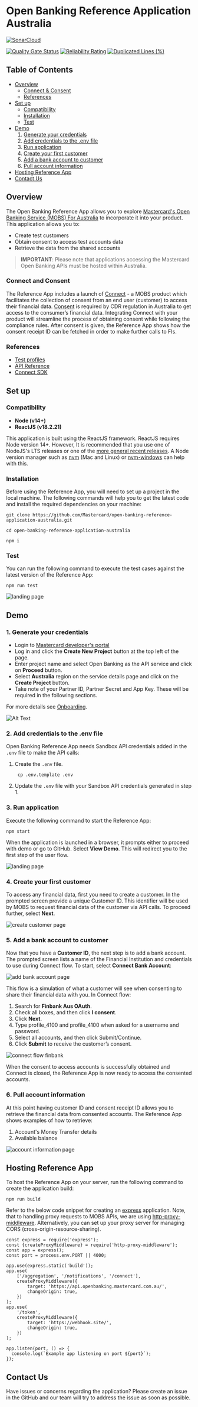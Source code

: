 # Open Banking Reference Application Australia

[![SonarCloud](https://sonarcloud.io/images/project_badges/sonarcloud-orange.svg)](https://sonarcloud.io/summary/new_code?id=Mastercard_open-banking-reference-application-australia)

[![Quality Gate Status](https://sonarcloud.io/api/project_badges/measure?project=Mastercard_open-banking-reference-application-australia&metric=alert_status)](https://sonarcloud.io/summary/new_code?id=Mastercard_open-banking-reference-application-australia)
[![Reliability Rating](https://sonarcloud.io/api/project_badges/measure?project=Mastercard_open-banking-reference-application-australia&metric=reliability_rating)](https://sonarcloud.io/summary/new_code?id=Mastercard_open-banking-reference-application-australia)
[![Duplicated Lines (%)](https://sonarcloud.io/api/project_badges/measure?project=Mastercard_open-banking-reference-application-australia&metric=duplicated_lines_density)](https://sonarcloud.io/summary/new_code?id=Mastercard_open-banking-reference-application-australia)

## Table of Contents

- [Overview](#overview)
  - [Connect & Consent](#connect-and-consent)
  - [References](#references)
- [Set up](#set-up)
  - [Compatibility](#compatibility)
  - [Installation](#Installation)
  - [Test](#test)
- [Demo](#demo)
    1. [Generate your credentials](#1-generate-your-credentials)
    2. [Add credentials to the .env file](#2-add-credentials-to-the-env-file)
    3. [Run application](#3-run-application)
    4. [Create your first customer](#4-create-your-first-customer)
    5. [Add a bank account to customer](#5-add-a-bank-account-to-customer)
    6. [Pull account information](#6-pull-account-information)
- [Hosting Reference App](#hosting-reference-app)
- [Contact Us](#contact-us)

## Overview

The Open Banking Reference App allows you to explore [Mastercard's Open Banking Service (MOBS) For Australia](https://developer.mastercard.com/open-banking-au/documentation/) to incorporate it into your product. This application allows you to:
* Create test customers
* Obtain consent to access test accounts data
* Retrieve the data from the shared accounts

> **IMPORTANT**: Please note that applications accessing the Mastercard Open Banking APIs must be hosted within Australia.

### Connect and Consent
The Reference App includes a launch of [Connect](https://developer.mastercard.com/open-banking-au/documentation/connect/) - a MOBS product which facilitates the collection of consent from an end user (customer) to access their financial data. 
[Consent](https://developer.mastercard.com/open-banking-au/documentation/consent/) is required by CDR regulation in Australia to get access to the consumer’s financial data. Integrating Connect with your product will streamline the process of obtaining consent while following the compliance rules. After consent is given, the Reference App shows how the consent receipt ID can be fetched in order to make further calls to FIs.

### References

-   [Test profiles](https://developer.mastercard.com/open-banking-au/documentation/test-the-apis/)
-   [API Reference](https://developer.mastercard.com/open-banking-au/documentation/api-reference/)
-   [Connect SDK](https://developer.mastercard.com/open-banking-au/documentation/connect/integrating-with-connect/)

## Set up
### Compatibility

-   **Node (v14+)**
-   **ReactJS (v18.2.21)**

This application is built using the ReactJS framework. ReactJS requires Node version 14+.
However, It is recommended that you use one of NodeJS's LTS releases or one of the [more general recent releases](https://github.com/nodejs/Release). A Node version manager such as [nvm](https://github.com/creationix/nvm) (Mac and Linux) or [nvm-windows](https://github.com/coreybutler/nvm-windows) can help with this.

### Installation

Before using the Reference App, you will need to set up a project in the local machine.
The following commands will help you to get the latest code and install the required dependencies on your machine:

```shell
git clone https://github.com/Mastercard/open-banking-reference-application-australia.git

cd open-banking-reference-application-australia

npm i
```

### Test

You can run the following command to execute the test cases against the latest version of the Reference App:

```shell
npm run test
```

![landing page](docs/test_case_result.png)

## Demo
### 1. Generate your credentials
-   Login to [Mastercard developer's portal](https://developer.mastercard.com/product/open-banking/)
-   Log in and click the **Create New Project** button at the top left of the page.
-   Enter project name and select Open Banking as the API service and click on **Proceed** button.
-   Select **Australia** region on the service details page and click on the **Create Project** button.
-   Take note of your Partner ID, Partner Secret and App Key. These will be required in the following sections.

For more details see [Onboarding](https://developer.mastercard.com/open-banking-au/documentation/onboarding/).

![Alt Text](https://static.developer.mastercard.com/content/open-banking-au/uploads/openbanking-dashboard-new.png)

### 2. Add credentials to the .env file

Open Banking Reference App needs Sandbox API credentials added in the `.env` file to make the API calls:

1. Create the `.env` file.
    ```shell
     cp .env.template .env
    ```
2. Update the `.env` file with your Sandbox API credentials generated in step 1.

### 3. Run application

Execute the following command to start the Reference App:

```shell
npm start
```
When the application is launched in a browser, it prompts either to proceed with demo or go to GitHub. Select **View Demo**.
This will redirect you to the first step of the user flow.

![landing page](docs/landing-page.png)

### 4. Create your first customer
To access any financial data, first you need to create a customer. In the prompted screen provide a unique Customer ID. This identifier will be used by MOBS to request financial data of the customer via API calls.
To proceed further, select **Next**.

![create customer page](docs/create-customer.png)

### 5. Add a bank account to customer

Now that you have a **Customer ID**, the next step is to add a bank account. The prompted screen lists a name of the Financial Institution and credentials to use during Connect flow.
To start, select **Connect Bank Account**:

![add bank account page](docs/add-bank-account.png)

This flow is a simulation of what a customer will see when consenting to share their financial data with you. 
In Connect flow:
1. Search for **Finbank Aus OAuth**.
2. Check all boxes, and then click **I consent**.
3. Click **Next**.
4. Type profile_4100 and profile_4100 when asked for a username and password.
5. Select all accounts, and then click Submit/Continue.
6. Click **Submit** to receive the customer’s consent.

![connect flow finbank](docs/account-consent-workflow.png)

When the consent to access accounts is successfully obtained and Connect is closed, 
the Reference App is now ready to access the consented accounts.

### 6. Pull account information
At this point having customer ID and consent receipt ID allows you to retrieve the financial data from consented accounts. The Reference App shows examples of how to retrieve:
1. Account's Money Transfer details
2. Available balance

![account information page](docs/account-information.png)


## Hosting Reference App

To host the Reference App on your server, run the following command to create the application build:

```
npm run build
```

Refer to the below code snippet for creating an [express](https://www.npmjs.com/package/express) application. Note, that to handling proxy requests to MOBS APIs, we are using [http-proxy-middleware](https://www.npmjs.com/package/http-proxy-middleware). Alternatively, you can set up your proxy server for managing CORS (cross-origin-resource-sharing).

```
const express = require('express');
const {createProxyMiddleware} = require('http-proxy-middleware');
const app = express();
const port = process.env.PORT || 4000;

app.use(express.static('build'));
app.use(
    ['/aggregation', '/notifications', '/connect'],
    createProxyMiddleware({
        target: 'https://api.openbanking.mastercard.com.au/',
        changeOrigin: true,
    })
);
app.use(
    '/token',
    createProxyMiddleware({
        target: 'https://webhook.site/',
        changeOrigin: true,
    })
);

app.listen(port, () => {
  console.log(`Example app listening on port ${port}`);
});
```

## Contact Us
Have issues or concerns regarding the application?
Please create an issue in the GitHub and our team will try to address the issue as soon as possible.